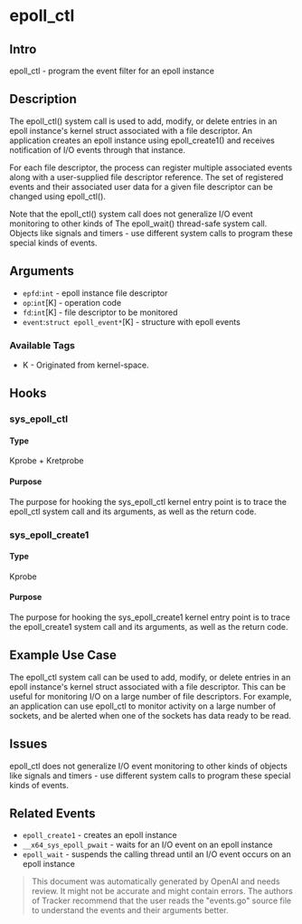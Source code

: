 
# epoll_ctl 

## Intro
epoll_ctl - program the event filter for an epoll instance 

## Description
The epoll_ctl() system call is used to add, modify, or delete entries in an epoll instance's kernel struct associated with a file descriptor. An application creates an epoll instance using epoll_create1() and receives notification of I/O events through that instance.

For each file descriptor, the process can register multiple associated events along with a user-supplied file descriptor reference. The set of registered events and their associated user data for a given file descriptor can be changed using epoll_ctl().

Note that the epoll_ctl() system call does not generalize I/O event monitoring to other kinds of The epoll_wait() thread-safe system call. Objects like signals and timers - use different system calls to program these special kinds of events.

## Arguments
* `epfd`:`int` - epoll instance file descriptor 
* `op`:`int`[K] - operation code
* `fd`:`int`[K] - file descriptor to be monitored 
* `event`:`struct epoll_event*`[K] - structure with epoll events 

### Available Tags 
* K - Originated from kernel-space.

## Hooks
### sys_epoll_ctl
#### Type
Kprobe + Kretprobe 
#### Purpose
The purpose for hooking the sys_epoll_ctl kernel entry point is to trace the epoll_ctl system call and its arguments, as well as the return code.

### sys_epoll_create1
#### Type
Kprobe
#### Purpose
The purpose for hooking the sys_epoll_create1 kernel entry point is to trace the epoll_create1 system call and its arguments, as well as the return code.

## Example Use Case
The epoll_ctl system call can be used to add, modify, or delete entries in an epoll instance's kernel struct associated with a file descriptor. This can be useful for monitoring I/O on a large number of file descriptors. For example, an application can use epoll_ctl to monitor activity on a large number of sockets, and be alerted when one of the sockets has data ready to be read.

## Issues
epoll_ctl does not generalize I/O event monitoring to other kinds of objects like signals and timers - use different system calls to program these special kinds of events.

## Related Events
* `epoll_create1` - creates an epoll instance 
* `__x64_sys_epoll_pwait` - waits for an I/O event on an epoll instance
* `epoll_wait` - suspends the calling thread until an I/O event occurs on an epoll instance

> This document was automatically generated by OpenAI and needs review. It might
> not be accurate and might contain errors. The authors of Tracker recommend that
> the user reads the "events.go" source file to understand the events and their
> arguments better.
